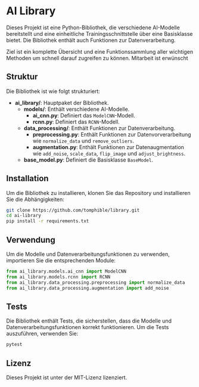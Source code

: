 # AI Library

Dieses Projekt ist eine Python-Bibliothek, die verschiedene AI-Modelle bereitstellt und eine einheitliche Trainingsschnittstelle über eine Basisklasse bietet. Die Bibliothek enthält auch Funktionen zur Datenverarbeitung.

Ziel ist ein komplette Übersicht und eine Funktionssammlung aller wichtigen Methoden um schnell darauf zugreifen zu können.
Mitarbeit ist erwünscht

## Struktur

Die Bibliothek ist wie folgt strukturiert:

- **ai_library/**: Hauptpaket der Bibliothek.
  - **models/**: Enthält verschiedene AI-Modelle.
    - **ai_cnn.py**: Definiert das `ModelCNN`-Modell.
    - **rcnn.py**: Definiert das `RCNN`-Modell.
  - **data_processing/**: Enthält Funktionen zur Datenverarbeitung.
    - **preprocessing.py**: Enthält Funktionen zur Datenvorverarbeitung wie `normalize_data` und `remove_outliers`.
    - **augmentation.py**: Enthält Funktionen zur Datenaugmentation wie `add_noise`, `scale_data`, `flip_image` und `adjust_brightness`.
  - **base_model.py**: Definiert die Basisklasse `BaseModel`.

## Installation

Um die Bibliothek zu installieren, klonen Sie das Repository und installieren Sie die Abhängigkeiten:

```bash
git clone https://github.com/tomphible/library.git
cd ai-library
pip install -r requirements.txt
```

## Verwendung

Um die Modelle und Datenverarbeitungsfunktionen zu verwenden, importieren Sie die entsprechenden Module:

```python
from ai_library.models.ai_cnn import ModelCNN
from ai_library.models.rcnn import RCNN
from ai_library.data_processing.preprocessing import normalize_data
from ai_library.data_processing.augmentation import add_noise
```

## Tests

Die Bibliothek enthält Tests, die sicherstellen, dass die Modelle und Datenverarbeitungsfunktionen korrekt funktionieren. Um die Tests auszuführen, verwenden Sie:

```bash
pytest
```

## Lizenz

Dieses Projekt ist unter der MIT-Lizenz lizenziert.